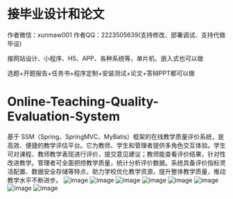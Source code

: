 # 接毕业设计和论文
作者微信：xunmaw001  作者QQ：2223505639(支持修改、部署调试、支持代做毕设)

接网站设计、小程序、H5、APP、各种系统等，单片机、嵌入式也可以做

选题+开题报告+任务书+程序定制+安装测试+论文+答辩PPT都可以做
# Online-Teaching-Quality-Evaluation-System
基于 SSM（Spring、SpringMVC、MyBatis）框架的在线教学质量评价系统，是高效、便捷的教学评估平台。它为教师、学生和管理者提供多角色交互体验。学生可对课程、教师教学表现进行评价，提交意见建议；教师能查看评价结果，针对性改进教学。管理者可全面把控教学质量，统计分析评价数据。系统具备评价指标灵活配置、数据安全存储等特点，助力学校优化教学资源，提升整体教学质量，推动教学水平不断进步。 
![image](https://github.com/user-attachments/assets/94e9873e-2508-4620-9b96-921f9e901330)
![image](https://github.com/user-attachments/assets/e6fb2348-859a-41a6-b786-6df186f9ec1b)
![image](https://github.com/user-attachments/assets/b21ffeea-519d-4994-9664-f6c4f5dc0033)
![image](https://github.com/user-attachments/assets/49752cc3-20ca-4e35-aac4-b69dad704203)
![image](https://github.com/user-attachments/assets/f552b8ac-1987-4c56-a2cd-900749dacfee)
![image](https://github.com/user-attachments/assets/e6ff2b13-5d64-4348-a667-443cdc02b2ec)
![image](https://github.com/user-attachments/assets/d2058d3e-1e4b-4635-97f9-1d1ee8b54813)
![image](https://github.com/user-attachments/assets/7f3774ce-01d2-4e0c-9745-c3e3cbbbd4d5)
